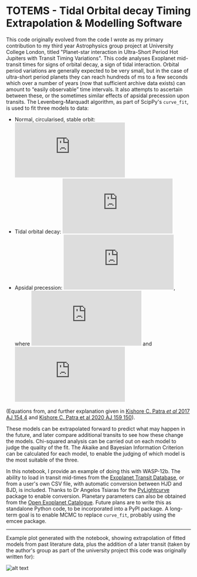 # TOTEMS - Tidal Orbital decay Timing Extrapolation &amp; Modelling Software

This code originally evolved from the code I wrote as my primary contribution to my third year Astrophysics group project at University College London, titled "Planet-star interaction in Ultra-Short Period Hot Jupiters with Transit Timing Variations". This code analyses Exoplanet mid-transit times for signs of orbital decay, a sign of tidal interaction. Orbital period variations are generally expected to be very small, but in the case of ultra-short period planets they can reach hundreds of ms to a few seconds which over a number of years (now that sufficient archive data exists) can amount to “easily observable” time intervals. It also attempts to ascertain between these, or the sometimes similar effects of apsidal precession upon transits. The Levenberg-Marquadt algorithm, as part of ScipPy's `curve_fit`, is used to fit three models to data:

* Normal, circularised, stable orbit: ![equation](https://latex.codecogs.com/gif.latex?T_%7Bmid%7D%3DT_%7B0%7D&plus;P%5Ctimes%7BE%7D)
* Tidal orbital decay: ![equation](https://latex.codecogs.com/gif.latex?T_%7Bmid%7D%3DT_%7B0%7D&plus;PE&plus;%5Cfrac%7B1%7D%7B2%7DP%5Cfrac%7BdP%7D%7Bdt%7DE%5E2)
* Apsidal precession: ![equation](https://latex.codecogs.com/gif.latex?T_%7Bmid%7D%3DT_%7B0%7D&plus;P_%7BS%7DE-%5Cfrac%7BeP_%7Ba%7D%7D%7B%5Cpi%7D%5Ccos%28%7B%5Comega%28E%29%7D%29), where ![equation](https://latex.codecogs.com/gif.latex?%5Comega%28E%29%20%3D%20%5Comega_0%20&plus;%20%5Cfrac%7Bd%5Comega%7D%7BdE%7DE) and ![equation](https://latex.codecogs.com/gif.latex?P_a%20%3D%20P_s%5Cleft%281-%5Cfrac%7Bd%5Comega/dE%7D%7B2%5Cpi%7D%5Cright%29%5E%7B-1%7D)

(Equations from, and further explanation given in [Kishore C. Patra *et al* 2017 AJ 154 4](https://doi.org/10.3847/1538-3881/aa6d75) and [Kishore C. Patra et al 2020 AJ 159 150](https://arxiv.org/abs/2002.02606)).

These models can be extrapolated forward to predict what may happen in the future, and later compare additional transits to see how these change the models. Chi-squared analysis can be carried out on each model to judge the quality of the fit. The Akaike and Bayesian Information Criterion can be calculated for each model, to enable the judging of which model is the most suitable of the three.

In this notebook, I provide an example of doing this with WASP-12b. The ability to load in transit mid-times from the [Exoplanet Transit Database](http://var2.astro.cz/ETD/), or from a user's own CSV file, with automatic conversion between HJD and BJD, is included. Thanks to Dr Angelos Tsiaras for the [PyLightcurve](https://github.com/ucl-exoplanets/pylightcurve) package to enable conversion. Planetary parameters can also be obtained from the [Open Exoplanet Catalogue](https://github.com/OpenExoplanetCatalogue/open_exoplanet_catalogue). Future plans are to write this as standalone Python code, to be incorporated into a PyPI package. A long-term goal is to enable MCMC to replace `curve_fit`, probably using the emcee package.

---

Example plot generated with the notebook, showing extrapolation of fitted models from past literature data, plus the addition of a later transit (taken by the author's group as part of the university project this code was originally written for):

![alt text](https://ross-dobson.github.io/images/TOTEMS_wasp12_example_plot.png)
